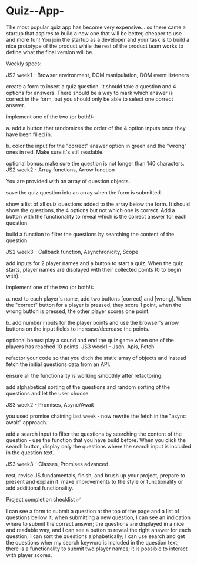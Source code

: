 # Quiz--App-

The most popular quiz app has become very expensive... so there came a startup that aspires to build a new one that will be better, cheaper to use and more fun! You join the startup as a developer and your task is to build a nice prototype of the product while the rest of the product team works to define what the final version will be.

Weekly specs:

JS2 week1 - Browser environment, DOM manipulation, DOM event listeners

 create a form to insert a quiz question. It should take a question and 4 options for answers. There should be a way to mark which answer is correct in the form, but you should only be able to select one correct answer.

 implement one of the two (or both!):

a. add a button that randomizes the order of the 4 option inputs once they have been filled in.

b. color the input for the "correct" answer option in green and the "wrong" ones in red. Make sure it's still readable.

 optional bonus: make sure the question is not longer than 140 characters.
JS2 week2 - Array functions, Arrow function

You are provided with an array of question objects.

 save the quiz question into an array when the form is submitted.

 show a list of all quiz questions added to the array below the form. It should show the questions, the 4 options but not which one is correct. Add a button with the functionality to reveal which is the correct answer for each question.

 build a function to filter the questions by searching the content of the question.

JS2 week3 - Callback function, Asynchronicity, Scope

 add inputs for 2 player names and a button to start a quiz. When the quiz starts, player names are displayed with their collected points (0 to begin with).

 implement one of the two (or both!):

a. next to each player's name, add two buttons [correct] and [wrong]. When the "correct" button for a player is pressed, they score 1 point, when the wrong button is pressed, the other player scores one point.

b. add number inputs for the player points and use the browser's arrow buttons on the input fields to increase/decrease the points.

 optional bonus: play a sound and end the quiz game when one of the players has reached 10 points.
JS3 week1 - Json, Apis, Fetch

 refactor your code so that you ditch the static array of objects and instead fetch the initial questions data from an API.

 ensure all the functionality is working smoothly after refactoring.

 add alphabetical sorting of the questions and random sorting of the questions and let the user choose.

JS3 week2 - Promises, Async/Await

 you used promise chaining last week - now rewrite the fetch in the "async await" approach.

 add a search input to filter the questions by searching the content of the question - use the function that you have build before. When you click the search button, display only the questions where the search input is included in the question text.

JS3 week3 - Classes, Promises advanced

 rest, revise JS fundamentals, finish, and brush up your project, prepare to present and explain it.
 make improvements to the style or functionality or add additional functionality.


Project completion checklist ✅

 I can see a form to submit a question at the top of the page and a list of questions bellow it;
 when submitting a new question, I can see an indication where to submit the correct answer;
 the questions are displayed in a nice and readable way, and I can see a button to reveal the right answer for each question;
 I can sort the questions alphabetically;
 I can use search and get the questions wher my search keyword is included in the question text;
 there is a functionality to submit two player names;
 it is possible to interact with player scores.
